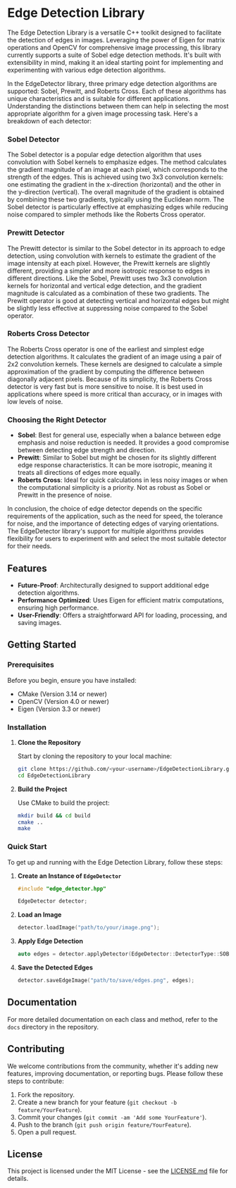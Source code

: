 # Edge Detection Library

The Edge Detection Library is a versatile C++ toolkit designed to facilitate the detection of edges in images. Leveraging the power of Eigen for matrix operations and OpenCV for comprehensive image processing, this library currently supports a suite of Sobel edge detection methods. It's built with extensibility in mind, making it an ideal starting point for implementing and experimenting with various edge detection algorithms.

In the EdgeDetector library, three primary edge detection algorithms are supported: Sobel, Prewitt, and Roberts Cross. Each of these algorithms has unique characteristics and is suitable for different applications. Understanding the distinctions between them can help in selecting the most appropriate algorithm for a given image processing task. Here's a breakdown of each detector:

### Sobel Detector

The Sobel detector is a popular edge detection algorithm that uses convolution with Sobel kernels to emphasize edges. The method calculates the gradient magnitude of an image at each pixel, which corresponds to the strength of the edges. This is achieved using two 3x3 convolution kernels: one estimating the gradient in the x-direction (horizontal) and the other in the y-direction (vertical). The overall magnitude of the gradient is obtained by combining these two gradients, typically using the Euclidean norm. The Sobel detector is particularly effective at emphasizing edges while reducing noise compared to simpler methods like the Roberts Cross operator.

### Prewitt Detector

The Prewitt detector is similar to the Sobel detector in its approach to edge detection, using convolution with kernels to estimate the gradient of the image intensity at each pixel. However, the Prewitt kernels are slightly different, providing a simpler and more isotropic response to edges in different directions. Like the Sobel, Prewitt uses two 3x3 convolution kernels for horizontal and vertical edge detection, and the gradient magnitude is calculated as a combination of these two gradients. The Prewitt operator is good at detecting vertical and horizontal edges but might be slightly less effective at suppressing noise compared to the Sobel operator.

### Roberts Cross Detector

The Roberts Cross operator is one of the earliest and simplest edge detection algorithms. It calculates the gradient of an image using a pair of 2x2 convolution kernels. These kernels are designed to calculate a simple approximation of the gradient by computing the difference between diagonally adjacent pixels. Because of its simplicity, the Roberts Cross detector is very fast but is more sensitive to noise. It is best used in applications where speed is more critical than accuracy, or in images with low levels of noise.

### Choosing the Right Detector

- **Sobel**: Best for general use, especially when a balance between edge emphasis and noise reduction is needed. It provides a good compromise between detecting edge strength and direction.
- **Prewitt**: Similar to Sobel but might be chosen for its slightly different edge response characteristics. It can be more isotropic, meaning it treats all directions of edges more equally.
- **Roberts Cross**: Ideal for quick calculations in less noisy images or when the computational simplicity is a priority. Not as robust as Sobel or Prewitt in the presence of noise.

In conclusion, the choice of edge detector depends on the specific requirements of the application, such as the need for speed, the tolerance for noise, and the importance of detecting edges of varying orientations. The EdgeDetector library's support for multiple algorithms provides flexibility for users to experiment with and select the most suitable detector for their needs.

## Features

- **Future-Proof**: Architecturally designed to support additional edge detection algorithms.
- **Performance Optimized**: Uses Eigen for efficient matrix computations, ensuring high performance.
- **User-Friendly**: Offers a straightforward API for loading, processing, and saving images.

## Getting Started

### Prerequisites

Before you begin, ensure you have installed:

- CMake (Version 3.14 or newer)
- OpenCV (Version 4.0 or newer)
- Eigen (Version 3.3 or newer)

### Installation

1. **Clone the Repository**

   Start by cloning the repository to your local machine:

   ```sh
   git clone https://github.com/<your-username>/EdgeDetectionLibrary.git
   cd EdgeDetectionLibrary
   ```

2. **Build the Project**

   Use CMake to build the project:

   ```sh
   mkdir build && cd build
   cmake ..
   make
   ```

### Quick Start

To get up and running with the Edge Detection Library, follow these steps:

1. **Create an Instance of `EdgeDetector`**

   ```cpp
   #include "edge_detector.hpp"

   EdgeDetector detector;
   ```

2. **Load an Image**

   ```cpp
   detector.loadImage("path/to/your/image.png");
   ```

3. **Apply Edge Detection**

   ```cpp
   auto edges = detector.applyDetector(EdgeDetector::DetectorType::SOBEL);
   ```

4. **Save the Detected Edges**

   ```cpp
   detector.saveEdgeImage("path/to/save/edges.png", edges);
   ```

## Documentation

For more detailed documentation on each class and method, refer to the `docs` directory in the repository.

## Contributing

We welcome contributions from the community, whether it's adding new features, improving documentation, or reporting bugs. Please follow these steps to contribute:

1. Fork the repository.
2. Create a new branch for your feature (`git checkout -b feature/YourFeature`).
3. Commit your changes (`git commit -am 'Add some YourFeature'`).
4. Push to the branch (`git push origin feature/YourFeature`).
5. Open a pull request.

## License

This project is licensed under the MIT License - see the [LICENSE.md](LICENSE.md) file for details.
